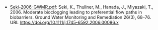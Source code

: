 - [Seki-2006-GWMR.pdf](Seki-2006-GWMR.pdf): Seki, K., Thullner, M., Hanada, J., Miyazaki, T., 2006. Moderate bioclogging leading to preferential flow paths in biobarriers. Ground Water Monitoring and Remediation 26(3), 68–76. URL https://doi.org/10.1111/j.1745-6592.2006.00086.x
